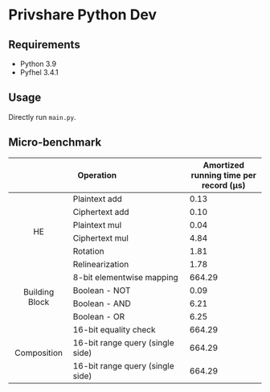 # Privshare Python Dev
## Requirements
+ Python 3.9
+ Pyfhel 3.4.1
## Usage
Directly run `main.py`.
## Micro-benchmark
<table>
    <thead>
        <tr>
            <th colspan=2 style="text-align: center">Operation</th>
            <th style="width:30%">Amortized running time per record (µs)</th>
        </tr>
    </thead>
    <tbody>
        <tr>
            <td rowspan=6 style="text-align: center">HE</td>
            <td>Plaintext add</td>
            <td>0.13</td>
        </tr>
        <tr>
            <td>Ciphertext add</td>
            <td>0.10</td>
        </tr>
        <tr>
            <td>Plaintext mul</td>
            <td>0.04</td>
        </tr>
        <tr>
            <td>Ciphertext mul</td>
            <td>4.84</td>
        </tr>
        <tr>
            <td>Rotation</td>
            <td>1.81</td>
        </tr>
        <tr>
            <td>Relinearization</td>
            <td>1.78</td>
        </tr>
        <tr>
            <td rowspan=4 style="text-align: center">Building Block</td>
            <td>8-bit elementwise mapping</td>
            <td>664.29</td>
        </tr>
        <tr>
            <td>Boolean - NOT</td>
            <td>0.09</td>
        </tr>
        <tr>
            <td>Boolean - AND</td>
            <td>6.21</td>
        </tr>
        <tr>
            <td>Boolean - OR</td>
            <td>6.25</td>
        </tr>
        <tr>
            <td rowspan=4 style="text-align: center">Composition</td>
            <td>16-bit equality check</td>
            <td>664.29</td>
        </tr>
        <tr>
            <td>16-bit range query (single side)</td>
            <td>664.29</td>
        </tr>
        <tr>
            <td>16-bit range query (single side)</td>
            <td>664.29</td>
        </tr>
    </tbody>
</table>